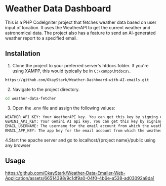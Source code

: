 # Weather Data Dashboard

This is a PHP CodeIgniter project that fetches weather data based on user input of location. It uses the WeatherAPI to get the current weather and astronomical data. The project also has a feature to send an AI-generated weather report to a specified email.

## Installation

1. Clone the project to your preferred server's htdocs folder. If you're using XAMPP, this would typically be in `C:\xampp\htdocs\`.

```bash
https://github.com/OkayStark/Weather-Dashboard-with-AI-emails.git
```

2. Navigate to the project directory.

```bash
cd weather-data-fetcher
```

3. Open the .env file and assign the following values:

```bash
WEATHER_API_KEY: Your WeatherAPI key. You can get this key by signing up on the WeatherAPI website.
GEMINI_API_KEY: Your Gemini AI api key, You can get this key by signing into gemini api developers page.
EMAIL_USERNAME: The username for the email account from which the weather reports will be sent.
EMAIL_APP_KEY: The app key for the email account from which the weather reports will be sent.
```

4.Start the apache server and go to localhost/{project name}/public using any browser

## Usage

https://github.com/OkayStark/Weather-Data-Emailer-Web-Application/assets/66514398/9c1df9a0-04f0-4b6e-a538-ad03092a8da1

